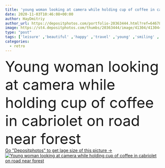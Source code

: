 ```yaml
---
title: 'young woman looking at camera while holding cup of coffee in cabriolet on road near forest'
date: 2020-11-03T10:46:08+00:00
author: HayDmitriy
author_url: https://depositphotos.com/portfolio-20363444.html?ref=64678756
image: https://st4.depositphotos.com/thumbs/20363444/image/41304/413044302/api_thumb_450.jpg?forcejpeg=true
type: "post"
tags: ['leisure' ,'beautiful' ,'happy' ,'travel' ,'young' ,'smiling' ,'outdoors' ,'cheerful' ,'nature' ,'caucasian' ,'transport' ,'vehicle' ,'cup' ,'coffee' ,'caffeine' ,'drink' ,'style' ,'retro' ,'vintage' ,'car' ,'road' ,'emotion' ,'stylish' ,'beverage' ,'forest' ,'lifestyle' ,'joyful' ,'tourism' ,'vacation' ,'journey' ,'attractive' ,'adventure' ,'casual' ,'trip' ,'tourist' ,'automobile' ,'weekend' ,'traveler' ,'cabriolet' ,'convertible' ,'looking at camera' ,'copy space' ,'one person' ]
categories: 
  - retro
---
```

<div aling="center">
            <font size="60"> Young woman looking at camera while holding cup of coffee in cabriolet on road near forest</font>   
</div>
<div>
    <a href='https://st4.depositphotos.com/thumbs/20363444/image/41304/413044302/api_thumb_450.jpg?forcejpeg=true?ref=64678756' target=_blank > Go "Depositphotos" to get lage size of this picture ->
        <img href='https://st4.depositphotos.com/thumbs/20363444/image/41304/413044302/api_thumb_450.jpg?forcejpeg=true?ref=64678756' src='https://st4.depositphotos.com/20363444/41304/i/950/depositphotos_413044302-stock-photo-young-woman-looking-camera-while.jpg?forcejpeg=true' alt='Young woman looking at camera while holding cup of coffee in cabriolet on road near forest' >
    </a>
</div>
